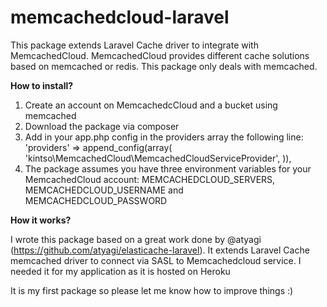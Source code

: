memcachedcloud-laravel
======================

This package extends Laravel Cache driver to integrate with MemcachedCloud. MemcachedCloud provides different cache solutions based on memcached or redis. This package only deals with memcached.

**How to install?**

1. Create an account on MemcachedcCloud and a bucket using memcached
2. Download the package via composer
3. Add in your app.php config in the providers array the following line:         
        'providers' => append_config(array(
            'kintso\MemcachedCloud\MemcachedCloudServiceProvider',
        )),
4. The package assumes you have three environment variables for your MemcachedCloud account: MEMCACHEDCLOUD_SERVERS, MEMCACHEDCLOUD_USERNAME and MEMCACHEDCLOUD_PASSWORD

**How it works?**

I wrote this package based on a great work done by @atyagi (https://github.com/atyagi/elasticache-laravel). It extends Laravel Cache memcached driver to connect via SASL to Memcachedcloud service. I needed it for my application as it is hosted on Heroku

It is my first package so please let me know how to improve things :)
